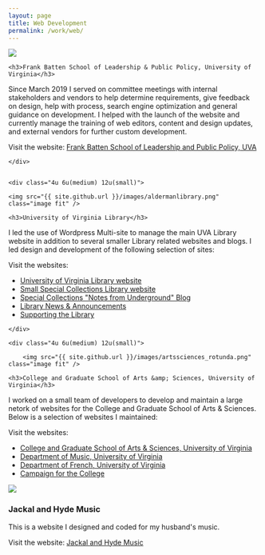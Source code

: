 ```yaml
---
layout: page
title: Web Development
permalink: /work/web/
---
```





<div class="row">
<div class="4u 6u(medium) 12u(small)">

<img src="{{ site.github.url }}/images/frankbattenschool.png" class="image fit" />
	
	<h3>Frank Batten School of Leadership & Public Policy, University of Virginia</h3>

Since March 2019 I served on committee meetings with internal stakeholders and vendors to help determine requirements, give feedback on design, help with process, search engine optimization and general guidance on development. I helped with the launch of the website and currently manage the training of web editors, content and design updates, and external vendors for further custom development.

Visit the website: <a href="http://batten.virginia.edu">Frank Batten School of Leadership and Public Policy, UVA</a>
	
	
	</div>


	<div class="4u 6u(medium) 12u(small)">

	<img src="{{ site.github.url }}/images/aldermanlibrary.png" class="image fit" />
	
	<h3>University of Virginia Library</h3>

I led the use of Wordpress Multi-site to manage the main UVA Library website in addition to several smaller Library related websites and blogs. I led design and development of the following selection of sites:

Visit the websites:

<ul><li><a href="https://library.virginia.edu">University of Virginia Library website</a></li>
	<li><a href="https://small.library.virginia.edu">Small Special Collections Library website</a></li>
	<li><a href="https://smallnotes.library.virginia.edu">Special Collections "Notes from Underground" Blog</a></li>
	<li><a href="https://news.library.virginia.edu">Library News &amp; Announcements</a></li>
	<li><a href="https://library.virginia.edu/small">Supporting the Library</a></li>
</ul>
	
	</div>

	<div class="4u 6u(medium) 12u(small)">

		<img src="{{ site.github.url }}/images/artssciences_rotunda.png" class="image fit" />
	
	<h3>College and Graduate School of Arts &amp; Sciences, University of Virginia</h3>

I worked on a small team of developers to develop and maintain a large netork of websites for the College and Graduate School of Arts &amp; Sciences. Below is a selection of websites I maintained:


Visit the websites:

<ul>
<li><a href="https://as.virginia.edu">College and Graduate School of Arts &amp; Sciences, University of Virginia</a></li>
<li><a href="https://www.virginia.edu/music">Department of Music, University of Virginia</a></li>
<li><a href="https://www.virginia.edu/french">Department of French, University of Virginia</a></li>
<li><a href="https://campaign.artsandsciences.virginia.edu">Campaign for the College</a></li>
</ul></div>

</div>



<div class="row">


<div class="4u 6u(medium) 12u(small)">

<img src="{{ site.github.url }}/images/jackalandhyde.png" class="image fit" />

<h3>Jackal and Hyde Music</h3>

This is a website I designed and coded for my husband's music.

Visit the website: <a href="https://jackalandhydemusic.com">Jackal and Hyde Music</a>

</div>

<div class="4u 6u(small) 12u(xsmall)"></div>
<div class="4u 6u(small) 12u(xsmall)"></div>

</div>
